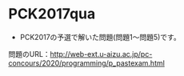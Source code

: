 # PCK2017qua
* PCK2017の予選で解いた問題(問題1～問題5)です。  

問題のURL：http://web-ext.u-aizu.ac.jp/pc-concours/2020/programming/p_pastexam.html
